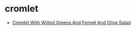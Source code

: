 # cromlet

 * [Cromlet With Wilted Greens And Fennel And Olive Salad](index/c/cromlet-with-wilted-greens-and-fennel-and-olive-salad.json)
